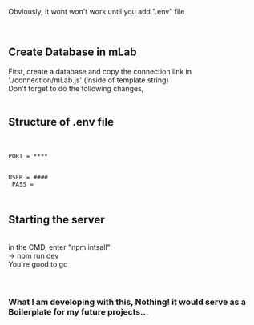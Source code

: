 Obviously, it wont won't work until you add ".env" file

<br />
<h2>Create Database in mLab</h2>  
First, create a database and copy the connection link in './connection/mLab.js' (inside of template string)<br />
Don't forget to do the following changes,<br />

<br />
<h2>Structure of .env file</h2>
<br />
<code>
PORT = ****

USER = #### <br />
PASS = $$$$
</code>
<br />
<h2>Starting the server</h2><br />
in the CMD, enter "npm intsall"<br />
-> npm run dev<br />
You're good to go<br />


<br />
<br />
<h3>What I am developing with this, Nothing! it would serve as a Boilerplate for my future projects...</h3>

